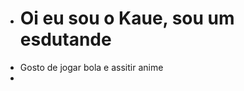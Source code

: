 - # Oi eu sou o Kaue, sou um esdutande
- Gosto de jogar bola e assitir anime  
- 

<!---
Kaue123a/Kaue123a is a ✨ special ✨ repository because its `README.md` (this file) appears on your GitHub profile.
You can click the Preview link to take a look at your changes.
--->
